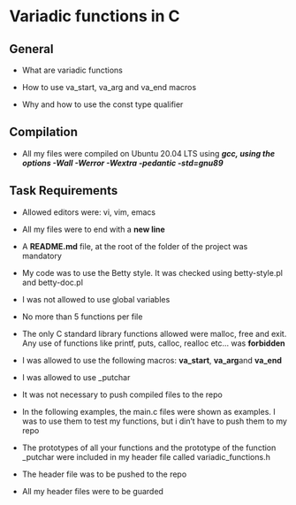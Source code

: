 # **Variadic functions in C**

## **General**

+ What are variadic functions

+ How to use va_start, va_arg and va_end macros

+ Why and how to use the const type qualifier

## **Compilation**

* All my files were compiled on Ubuntu 20.04 LTS using ***gcc, using the options -Wall -Werror -Wextra -pedantic -std=gnu89***

## **Task  Requirements**

* Allowed editors were: vi, vim, emacs

* All my files were to  end with a **new line**

* A **README.md** file, at the root of the folder of the project was mandatory

* My code was to use  the Betty style. It was checked using betty-style.pl and betty-doc.pl
* I was not allowed to use global variables

* No more than 5 functions per file

* The only C standard library functions allowed were malloc, free and exit. Any use of functions like printf, puts, calloc, realloc etc… was **forbidden**

* I was allowed to use the following macros: **va_start**, **va_arg**and **va_end**

* I was allowed to use _putchar

* It was not necessary to push compiled files to the repo

* In the following examples, the main.c files were shown as examples. I was to use them to test my functions, but i din’t have to push them to my repo 

* The prototypes of all your functions and the prototype of the function _putchar were included in my header file called variadic_functions.h

* The header file was to be pushed to the repo

* All my header files were to be guarded

